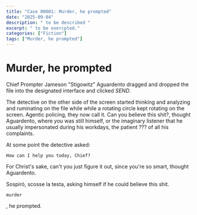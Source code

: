 ```yaml
---
title: "Case 00001: Murder, he prompted"
date: "2025-09-04"
description: " to be described "
excerpt: " to be exercpted."
categories: ["Fiction"]
tags: ["Murder, he prompted"]
---
```


# Murder, he prompted

Chief Prompter Jameson "Stigowitz" Aguardento dragged and dropped the file into the designated interface and clicked *SEND*.

The detective on the other side of the screen started thinking and analyzing and ruminating on the file while while a rotating circle kept rotating on the screen. Agentic policing, they now call it. Can you believe this shit?, thought Aguardento, where *you* was still himself, or the imaginary listener that he usually impersonated during his workdays, the patient ??? of all his complaints.

At some point the detective asked:

```
How can I help you today, Chief?
```

For Christ's sake, can't you just figure it out, since you're so smart, thought Aguardento.

Sospirò, scosse la testa, asking himself if he could believe this shit. 

```
murder
```
, he prompted.

